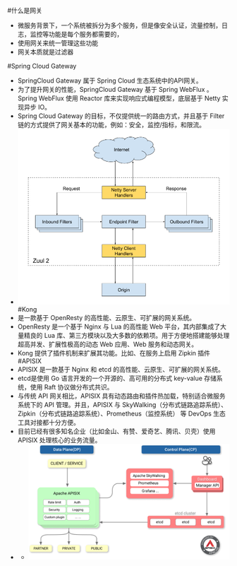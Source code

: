 #什么是网关
* 微服务背景下，一个系统被拆分为多个服务，但是像安全认证，流量控制，日志，监控等功能是每个服务都需要的，
* 使用网关来统一管理这些功能
* 网关本质就是过滤器

#Spring Cloud Gateway
* SpringCloud Gateway 属于 Spring Cloud 生态系统中的API网关。
* 为了提升网关的性能，SpringCloud Gateway 基于 Spring WebFlux 。Spring WebFlux 使用 Reactor 库来实现响应式编程模型，底层基于 Netty 实现异步 IO。
* Spring Cloud Gateway 的目标，不仅提供统一的路由方式，并且基于 Filter 链的方式提供了网关基本的功能，例如：安全，监控/指标，和限流。
* ![](img/网关.png)
#Kong 
* 是一款基于 OpenResty 的高性能、云原生、可扩展的网关系统。
* OpenResty 是一个基于 Nginx 与 Lua 的高性能 Web 平台，其内部集成了大量精良的 Lua 库、第三方模块以及大多数的依赖项。用于方便地搭建能够处理超高并发、扩展性极高的动态 Web 应用、Web 服务和动态网关。
* Kong 提供了插件机制来扩展其功能。比如、在服务上启用 Zipkin 插件
#APISIX
* APISIX 是一款基于 Nginx 和 etcd 的高性能、云原生、可扩展的网关系统。
* etcd是使用 Go 语言开发的一个开源的、高可用的分布式 key-value 存储系统，使用 Raft 协议做分布式共识。
* 与传统 API 网关相比，APISIX 具有动态路由和插件热加载，特别适合微服务系统下的 API 管理。并且，APISIX 与 SkyWalking（分布式链路追踪系统）、Zipkin（分布式链路追踪系统）、Prometheus（监控系统） 等 DevOps 生态工具对接都十分方便。
* 目前已经有很多知名企业（比如金山、有赞、爱奇艺、腾讯、贝壳）使用 APISIX 处理核心的业务流量。
* * ![](img/apisix.png)